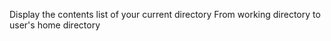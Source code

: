 Display the contents list of your current directory
From working directory to user's home directory
